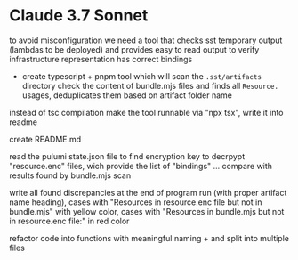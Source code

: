 # Claude 3.7 Sonnet

to avoid misconfiguration we need a tool that checks sst temporary output (lambdas to be deployed) and provides easy to read output to verify infrastructure representation has correct bindings

- create typescript + pnpm tool which will scan the `.sst/artifacts` directory check the content of bundle.mjs files
and finds all `Resource.` usages, deduplicates them based on artifact folder name

instead of tsc compilation make the tool runnable via "npx tsx", write it into readme

create README.md

read the pulumi state.json file to find encryption key to decrpypt "resource.enc" files, wich provide the list of "bindings" ... compare with results found by bundle.mjs scan  

write all found discrepancies at the end of program run (with proper artifact name heading), cases with
"Resources in resource.enc file but not in bundle.mjs" with yellow color, cases with "Resources in bundle.mjs but not in resource.enc file:" in red color

refactor code into functions with meaningful naming + and split into multiple files